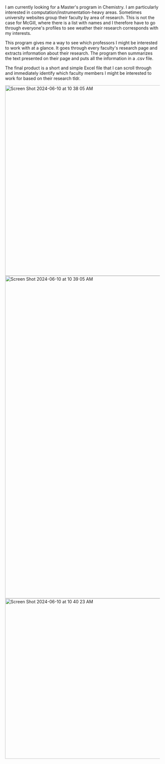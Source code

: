 I am currently looking for a Master's program in Chemistry. I am particularly interested in computation/instrumentation-heavy areas. Sometimes university
websites group their faculty by area of research. This is not the case for McGill, where there is a list with names and I therefore have
to go through everyone's profiles to see weather their research corresponds with my interests.

This program gives me a way to see which professors I might be interested to work with at a glance. It goes through every faculty's research page and 
extracts information about their research. The program then summarizes the text presented on their page and puts all the information in a .csv file.

The final product is a short and simple Excel file that I can scroll through and immediately identify which faculty members I might be interested to work 
for based on their research tldr.

<img width="620" alt="Screen Shot 2024-06-10 at 10 38 05 AM" src="https://github.com/lsyurievna/Scrape/assets/61998449/1bb8435a-7474-4675-a0f7-8230c9e6f913">

<img width="1050" alt="Screen Shot 2024-06-10 at 10 39 05 AM" src="https://github.com/lsyurievna/Scrape/assets/61998449/9d137c34-c4dc-458c-8316-de46b274594e">

<img width="522" alt="Screen Shot 2024-06-10 at 10 40 23 AM" src="https://github.com/lsyurievna/Scrape/assets/61998449/ce14c72e-82e3-49be-8956-3ddc0b0cd9c6">
